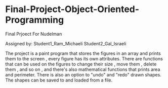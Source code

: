 # Final-Project-Object-Oriented-Programming
Final Prjoect For Nudelman

Assigned by:
Student1_Ram_Michaeli
Student2_Gal_Israeli 

The project is a paint program that stores the figures in an array and prints them to the screen , every figure has its own attributes.
There are functions that can be used on the figures to change their size , 
move them , delete them , and so on , and there's also mathematical functions that prints area and perimeter. 
There is also an option to "undo" and "redo" drawn shapes. The shapes can be saved to and loaded from a file.
